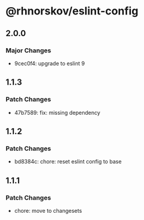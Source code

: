 # @rhnorskov/eslint-config

## 2.0.0

### Major Changes

- 9cec0f4: upgrade to eslint 9

## 1.1.3

### Patch Changes

- 47b7589: fix: missing dependency

## 1.1.2

### Patch Changes

- bd8384c: chore: reset eslint config to base

## 1.1.1

### Patch Changes

- chore: move to changesets
